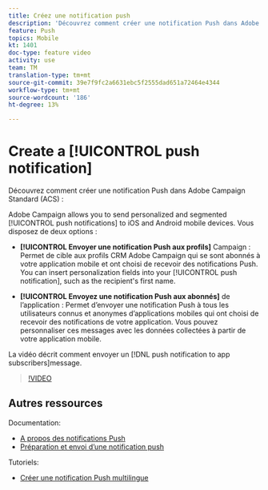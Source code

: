 ```yaml
---
title: Créez une notification push
description: 'Découvrez comment créer une notification Push dans Adobe Campaign Standard (ACS). '
feature: Push
topics: Mobile
kt: 1401
doc-type: feature video
activity: use
team: TM
translation-type: tm+mt
source-git-commit: 39e7f9fc2a6631ebc5f2555dad651a72464e4344
workflow-type: tm+mt
source-wordcount: '186'
ht-degree: 13%

---
```



# Create a [!UICONTROL push notification]

Découvrez comment créer une notification  Push dans Adobe Campaign Standard (ACS) :

Adobe Campaign allows you to send personalized and segmented [!UICONTROL push notifications] to iOS and Android mobile devices. Vous disposez de deux options :

* **[!UICONTROL Envoyer une notification Push aux profils]** Campaign : Permet de cible aux profils CRM Adobe Campaign qui se sont abonnés à votre application mobile et ont choisi de recevoir des notifications Push. You can insert personalization fields into your [!UICONTROL push notification], such as the recipient&#39;s first name.

* **[!UICONTROL Envoyez une notification Push aux abonnés]** de l’application : Permet d’envoyer une notification  Push à tous les utilisateurs connus et anonymes d’applications mobiles qui ont choisi de recevoir des notifications de votre application. Vous pouvez personnaliser ces messages avec les données collectées à partir de votre application mobile.

La vidéo décrit comment envoyer un [!DNL push notification to app subscribers]message.

>[!VIDEO](https://video.tv.adobe.com/v/31499?quality=12)

## Autres ressources

Documentation:

* [A propos des notifications Push](https://docs.adobe.com/content/help/en/campaign-standard/using/communication-channels/push-notifications/about-push-notifications.html)
* [Préparation et envoi d’une notification push](https://docs.adobe.com/content/help/en/campaign-standard/using/communication-channels/push-notifications/preparing-and-sending-a-push-notification.html)

Tutoriels:

* [Créer une notification Push multilingue](/help/communication-channels/mobile/push-notifications/creating-multilingual-push-notifications.md)
